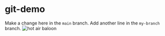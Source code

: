 # git-demo
Make a change here in the `main` branch.
Add another line in the `my-branch` branch.
![hot air baloon](https://img.grouponcdn.com/iam/mgcPCfrxmPb9DudbAyMb/Cu-2048x1229/v1/sc600x600.jpg)